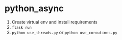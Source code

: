 # python_async
1. Create virtual env and install requirements
2. ```flask run```
3. ```python use_threads.py``` or ```python use_coroutines.py```
